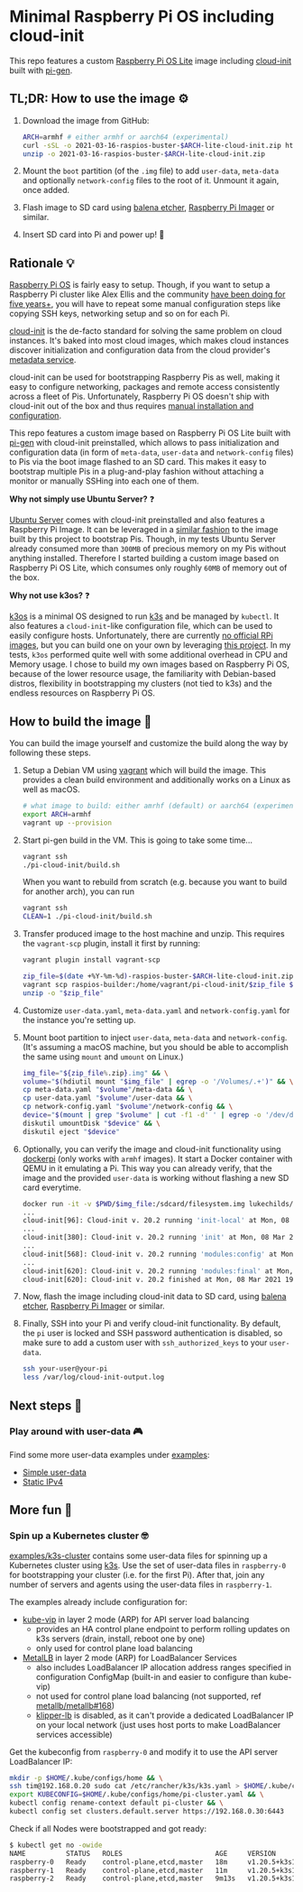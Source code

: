 # Minimal Raspberry Pi OS including cloud-init

This repo features a custom [Raspberry Pi OS Lite](https://www.raspberrypi.org/software/operating-systems/) image including [cloud-init](https://cloud-init.io/) built with [pi-gen](https://github.com/RPi-Distro/pi-gen).

## TL;DR: How to use the image :gear:

1. Download the image from GitHub:
    ```bash
    ARCH=armhf # either armhf or aarch64 (experimental)
    curl -sSL -o 2021-03-16-raspios-buster-$ARCH-lite-cloud-init.zip https://github.com/timebertt/pi-cloud-init/releases/download/2021-03-16/2021-03-16-raspios-buster-$ARCH-lite-cloud-init.zip && \
    unzip -o 2021-03-16-raspios-buster-$ARCH-lite-cloud-init.zip
    ```

2. Mount the `boot` partition (of the `.img` file) to add `user-data`, `meta-data` and optionally `network-config` files to the root of it. Unmount it again, once added.
3. Flash image to SD card using [balena etcher](https://www.balena.io/etcher/), [Raspberry Pi Imager](https://www.raspberrypi.org/software/) or similar.
4. Insert SD card into Pi and power up! :rocket:

## Rationale :bulb:

[Raspberry Pi OS](https://www.raspberrypi.org/software/operating-systems/) is fairly easy to setup. Though, if you want to setup a Raspberry Pi cluster like Alex Ellis and the community [have been doing for five years+](https://alexellisuk.medium.com/five-years-of-raspberry-pi-clusters-77e56e547875), you will have to repeat some manual configuration steps like copying SSH keys, networking setup and so on for each Pi.

[cloud-init](https://cloud-init.io/) is the de-facto standard for solving the same problem on cloud instances. It's baked into most cloud images, which makes cloud instances discover initialization and configuration data from the cloud provider's [metadata service](https://cloudinit.readthedocs.io/en/latest/topics/datasources.html).

cloud-init can be used for bootstrapping Raspberry Pis as well, making it easy to configure networking, packages and remote access consistently across a fleet of Pis. Unfortunately, Raspberry Pi OS doesn't ship with cloud-init out of the box and thus requires [manual installation and configuration](https://gist.github.com/RichardBronosky/fa7d4db13bab3fbb8d9e0fff7ea88aa2).

This repo features a custom image based on Raspberry Pi OS Lite built with [pi-gen](https://github.com/RPi-Distro/pi-gen) with cloud-init preinstalled, which allows to pass initialization and configuration data (in form of `meta-data`, `user-data` and `network-config` files) to Pis via the boot image flashed to an SD card. This makes it easy to bootstrap multiple Pis in a plug-and-play fashion without attaching a monitor or manually SSHing into each one of them.

**Why not simply use Ubuntu Server?** :question:

[Ubuntu Server](https://ubuntu.com/download/raspberry-pi) comes with cloud-init preinstalled and also features a Raspberry Pi Image. It can be leveraged in a [similar fashion](https://gitlab.com/Bjorn_Samuelsson/raspberry-pi-cloud-init-wifi) to the image built by this project to bootstrap Pis. Though, in my tests Ubuntu Server already consumed more than `300MB` of precious memory on my Pis without anything installed. Therefore I started building a custom image based on Raspberry Pi OS Lite, which consumes only roughly `60MB` of memory out of the box.

**Why not use k3os?** :question:

[k3os](https://github.com/rancher/k3os) is a minimal OS designed to run [k3s](https://github.com/k3s-io/k3s) and be managed by `kubectl`. It also features a `cloud-init`-like configuration file, which can be used to easily configure hosts. Unfortunately, there are currently [no official RPi images](https://github.com/rancher/k3os/issues/309), but you can build one on your own by leveraging [this project](https://github.com/rancher/k3os/issues/309).
In my tests, `k3os` performed quite well with some additional overhead in CPU and Memory usage. I chose to build my own images based on Raspberry Pi OS, because of the lower resource usage, the familiarity with Debian-based distros, flexibility in bootstrapping my clusters (not tied to k3s) and the endless resources on Raspberry Pi OS.

## How to build the image :construction:

You can build the image yourself and customize the build along the way by following these steps.

1. Setup a Debian VM using [vagrant](https://www.vagrantup.com/) which will build the image. This provides a clean build environment and additionally works on a Linux as well as macOS.
    ```bash
    # what image to build: either amrhf (default) or aarch64 (experimental)
    export ARCH=armhf
    vagrant up --provision
    ```

2. Start pi-gen build in the VM. This is going to take some time...
    ```bash
    vagrant ssh
    ./pi-cloud-init/build.sh
    ```
    When you want to rebuild from scratch (e.g. because you want to build for another arch), you can run
    ```bash
    vagrant ssh
    CLEAN=1 ./pi-cloud-init/build.sh
    ```

3. Transfer produced image to the host machine and unzip.
    This requires the `vagrant-scp` plugin, install it first by running:
    ```bash
    vagrant plugin install vagrant-scp
    ```
    ```bash
    zip_file=$(date +%Y-%m-%d)-raspios-buster-$ARCH-lite-cloud-init.zip && \
    vagrant scp raspios-builder:/home/vagrant/pi-cloud-init/$zip_file $zip_file && \
    unzip -o "$zip_file"
    ```

4. Customize `user-data.yaml`, `meta-data.yaml` and `network-config.yaml` for the instance you're setting up.

5. Mount boot partition to inject `user-data`, `meta-data` and `network-config`.
    (It's assuming a macOS machine, but you should be able to accomplish the same using `mount` and `umount` on Linux.)
    ```bash
    img_file="${zip_file%.zip}.img" && \
    volume="$(hdiutil mount "$img_file" | egrep -o '/Volumes/.+')" && \
    cp meta-data.yaml "$volume"/meta-data && \
    cp user-data.yaml "$volume"/user-data && \
    cp network-config.yaml "$volume"/network-config && \
    device="$(mount | grep "$volume" | cut -f1 -d' ' | egrep -o '/dev/disk.')" && \
    diskutil umountDisk "$device" && \
    diskutil eject "$device"
    ```

6. Optionally, you can verify the image and cloud-init functionality using [dockerpi](https://github.com/lukechilds/dockerpi) (only works with `armhf` images). It start a Docker container with QEMU in it emulating a Pi. This way you can already verify, that the image and the provided `user-data` is working without flashing a new SD card everytime.
    ```bash
    docker run -it -v $PWD/$img_file:/sdcard/filesystem.img lukechilds/dockerpi:vm
    ...
    cloud-init[96]: Cloud-init v. 20.2 running 'init-local' at Mon, 08 Mar 2021 19:54:02 +0000. Up 53.20 seconds.
    ...
    cloud-init[380]: Cloud-init v. 20.2 running 'init' at Mon, 08 Mar 2021 19:54:42 +0000. Up 93.34 seconds.
    ...
    cloud-init[568]: Cloud-init v. 20.2 running 'modules:config' at Mon, 08 Mar 2021 19:55:48 +0000. Up 159.10 seconds.
    ...
    cloud-init[620]: Cloud-init v. 20.2 running 'modules:final' at Mon, 08 Mar 2021 19:56:05 +0000. Up 175.50 seconds.
    cloud-init[620]: Cloud-init v. 20.2 finished at Mon, 08 Mar 2021 19:56:08 +0000. Datasource DataSourceNoCloud [seed=/dev/sda1][dsmode=net].  Up 179.17 seconds
    ```

7. Now, flash the image including cloud-init data to SD card, using [balena etcher](https://www.balena.io/etcher/), [Raspberry Pi Imager](https://www.raspberrypi.org/software/) or similar.

8. Finally, SSH into your Pi and verify cloud-init functionality. By default, the `pi` user is locked and SSH password authentication is disabled, so make sure to add a custom user with `ssh_authorized_keys` to your `user-data`.
    ```bash
    ssh your-user@your-pi
    less /var/log/cloud-init-output.log
    ```

## Next steps :running:

### Play around with user-data :video_game:

Find some more user-data examples under [examples](./examples):

- [Simple user-data](./examples/simple)
- [Static IPv4](./examples/static-ip)

## More fun :tada:

### Spin up a Kubernetes cluster :nerd_face:

[examples/k3s-cluster](./examples/k3s-cluster) contains some user-data files for spinning up a Kubernetes cluster using [k3s](https://github.com/k3s-io/k3s). Use the set of user-data files in `raspberry-0` for bootstrapping your cluster (i.e. for the first Pi). After that, join any number of servers and agents using the user-data files in `raspberry-1`.

The examples already include configuration for:

- [kube-vip](https://kube-vip.io/) in layer 2 mode (ARP) for API server load balancing
  - provides an HA control plane endpoint to perform rolling updates on k3s servers (drain, install, reboot one by one)
  - only used for control plane load balancing
- [MetalLB](https://metallb.universe.tf/) in layer 2 mode (ARP) for LoadBalancer Services
  - also includes LoadBalancer IP allocation address ranges specified in configuration ConfigMap (built-in and easier to configure than kube-vip)
  - not used for control plane load balancing (not supported, ref [metallb/metallb#168](https://github.com/metallb/metallb/issues/168))
  - [klipper-lb](https://github.com/k3s-io/klipper-lb) is disabled, as it can't provide a dedicated LoadBalancer IP on your local network (just uses host ports to make LoadBalancer services accessible)

Get the kubeconfig from `raspberry-0` and modify it to use the API server LoadBalancer IP:

```bash
mkdir -p $HOME/.kube/configs/home && \
ssh tim@192.168.0.20 sudo cat /etc/rancher/k3s/k3s.yaml > $HOME/.kube/configs/home/pi-cluster.yaml && \
export KUBECONFIG=$HOME/.kube/configs/home/pi-cluster.yaml && \
kubectl config rename-context default pi-cluster && \
kubectl config set clusters.default.server https://192.168.0.30:6443
```

Check if all Nodes were bootstrapped and got ready:

```bash
$ kubectl get no -owide
NAME          STATUS   ROLES                       AGE     VERSION        INTERNAL-IP    EXTERNAL-IP   OS-IMAGE                       KERNEL-VERSION   CONTAINER-RUNTIME
raspberry-0   Ready    control-plane,etcd,master   18m     v1.20.5+k3s1   192.168.0.20   <none>        Debian GNU/Linux 10 (buster)   5.10.17-v8+      containerd://1.4.4-k3s1
raspberry-1   Ready    control-plane,etcd,master   11m     v1.20.5+k3s1   192.168.0.21   <none>        Debian GNU/Linux 10 (buster)   5.10.17-v8+      containerd://1.4.4-k3s1
raspberry-2   Ready    control-plane,etcd,master   9m13s   v1.20.5+k3s1   192.168.0.22   <none>        Debian GNU/Linux 10 (buster)   5.10.17-v8+      containerd://1.4.4-k3s1
```
